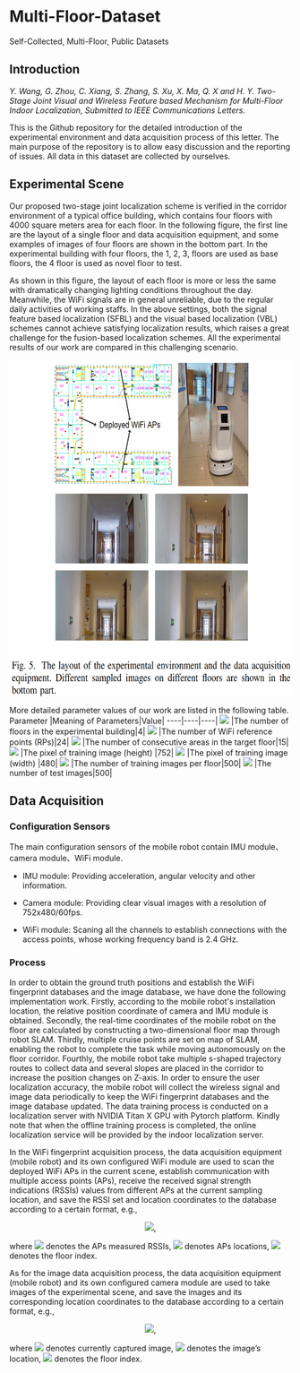 # Multi-Floor-Dataset
Self-Collected, Multi-Floor, Public Datasets

## Introduction

*Y. Wang, G. Zhou, C. Xiang, S. Zhang, S. Xu, X. Ma, Q. X and H. Y. Two-Stage Joint Visual and Wireless Feature based Mechanism for Multi-Floor Indoor Localization, Submitted to IEEE Communications Letters.*

  This is the Github repository for the detailed introduction of the experimental environment and data acquisition process of this letter. The main purpose of the repository is to allow easy discussion and the reporting of issues. All data in this dataset are collected by ourselves.
  
  
## Experimental Scene
  Our proposed two-stage joint localization scheme is verified in the corridor environment of a typical office building, which contains four floors with 4000 square meters area for each floor. In the following figure, the first line are the layout of a single floor and data acquisition equipment, and some examples of images of four floors are shown in the bottom part. In the experimental building with four floors, the 1, 2, 3, floors are used as base floors, the 4 floor is used as novel floor to test.

  As shown in this figure, the layout of each floor is more or less the same with dramatically changing lighting conditions throughout the day. Meanwhile, the WiFi signals are in general unreliable, due to the regular daily activities of working staffs. In the above settings, both the signal feature based localization (SFBL) and the visual based localization (VBL) schemes cannot achieve satisfying localization results, which raises a great challenge for the fusion-based localization schemes. All the experimental results of our work are compared in this challenging scenario.
  
<img src="https://github.com/wangyu0423/Multi-Floor-Dataset/blob/main/Experimental Environment.png" width="650" height="600" alt="Environment">

More detailed parameter values of our work are listed in the following table. 
Parameter |Meaning of Parameters|Value|
----|----|----|
<img src="http://chart.googleapis.com/chart?cht=tx&chl={N}_{F}" style="border:none;"> |The number of floors in the experimental building|4|
<img src="http://chart.googleapis.com/chart?cht=tx&chl={N}_{RP}" style="border:none;"> |The number of WiFi reference points (RPs)|24|
<img src="http://chart.googleapis.com/chart?cht=tx&chl={N}_{A}" style="border:none;"> |The number of consecutive areas in the target floor|15|
<img src="http://chart.googleapis.com/chart?cht=tx&chl={H}" style="border:none;"> |The pixel of training image (height) |752|
<img src="http://chart.googleapis.com/chart?cht=tx&chl={W}" style="border:none;"> |The pixel of training image (width) |480|
<img src="http://chart.googleapis.com/chart?cht=tx&chl={N}_{T}" style="border:none;"> |The number of training images per floor|500|
<img src="http://chart.googleapis.com/chart?cht=tx&chl={N}_{Q}" style="border:none;"> |The number of test images|500|

## Data Acquisition

### Configuration Sensors
  The main configuration sensors of the mobile robot contain IMU module、camera module、WiFi module.
  
  * IMU module: Providing acceleration, angular velocity and other information.
 
  * Camera module: Providing clear visual images with a resolution of 752x480/60fps.
  
  * WiFi module: Scaning all the channels to establish connections with the access points, whose working frequency band is 2.4 GHz. 

### Process

  In order to obtain the ground truth positions and establish the WiFi fingerprint databases and the image database, we have done the following implementation work. Firstly, according to the mobile robot's installation location, the relative position coordinate of camera and IMU module is obtained. Secondly, the real-time coordinates of the mobile robot on the floor are calculated by constructing a two-dimensional floor map through robot SLAM. Thirdly, multiple cruise points are set on map of SLAM, enabling the robot to complete the task while moving autonomously on the floor corridor. Fourthly, the mobile robot take multiple s-shaped trajectory routes to collect data and several slopes are placed in the corridor to increase the position changes on Z-axis. In order to ensure the user localization accuracy, the mobile robot will collect the wireless signal and image data periodically to keep the WiFi fingerprint databases and the image database updated. The data training process is conducted on a localization server with NVIDIA Titan X GPU with Pytorch platform. Kindly note that when the offline training process is completed, the online localization service will be provided by the indoor localization server.
  
  In the WiFi fingerprint acquisition process, the data acquisition equipment (mobile robot) and its own configured WiFi module are used to scan the deployed WiFi APs in the current scene, establish communication with multiple access points (APs), receive the received signal strength indications (RSSIs) values from different APs at the current sampling location, and save the RSSI set and location coordinates to the database according to a certain format, e.g., 
  
  <div align=center>
  <img src="http://chart.googleapis.com/chart?cht=tx&chl={\mathcal{DB}}_{W}={(\mathcal{R}(\mathbf{L}_{{RP}}^{i}),\mathbf{L}_{{RP}}^{i},\mathbf{F}_{{RP}}^{i})}" style="border:none;">, 
  </div>
  
where <img src="http://chart.googleapis.com/chart?cht=tx&chl=\mathcal{R}(\mathbf{L}_{{RP}}^{i})" style="border:none;"> denotes the APs measured RSSIs, <img src="http://chart.googleapis.com/chart?cht=tx&chl=\mathbf{L}_{RP}^{i}" style="border:none;"> denotes APs locations, <img src="http://chart.googleapis.com/chart?cht=tx&chl=\mathbf{F}_{RP}^{i}" style="border:none;"> denotes the floor index.
  
  As for the image data acquisition process, the data acquisition equipment (mobile robot) and its own configured camera module are used to take images of the experimental scene, and save the images and its corresponding location coordinates to the database according to a certain format, e.g.,
  
  <div align=center>
  <img src="http://chart.googleapis.com/chart?cht=tx&chl={\mathcal{DB}}_{I}={(\mathcal{I}(\mathbf{L}_{I}), \mathbf{L}_{I}, \mathbf{F}_{I})}" style="border:none;">, 
  </div>
  
  where <img src="http://chart.googleapis.com/chart?cht=tx&chl=\mathcal{I}(\mathbf{L}_{I})" style="border:none;"> denotes currently captured image, <img src="http://chart.googleapis.com/chart?cht=tx&chl=\mathbf{L}_{I}" style="border:none;"> denotes the image’s location, <img src="http://chart.googleapis.com/chart?cht=tx&chl=\mathbf{F}_{I}" style="border:none;"> denotes the floor index.  
